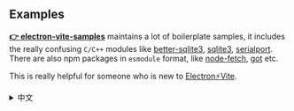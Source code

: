 ## Examples

**[👉 electron-vite-samples](https://github.com/caoxiemeihao/electron-vite-samples)** maintains a lot of boilerplate samples, it includes the really confusing `C/C++` modules like [better-sqlite3](https://www.npmjs.com/package/better-sqlite3), [sqlite3](https://www.npmjs.com/package/sqlite3), [serialport](https://www.npmjs.com/package/serialport). There are also npm packages in `esmodule` format, like [node-fetch](https://www.npmjs.com/package/node-fetch), [got](https://www.npmjs.com/package/got) etc.

This is really helpful for someone who is new to [Electron⚡️Vite](https://github.com/electron-vite).

<details>
  <summary>中文</summary>
  <p><a target="_blank" href="https://github.com/caoxiemeihao/electron-vite-samples">👉 electron-vite-samples</a> 维护了很多样板示例, 它包括让人非常困扰的 <code>C/C++</code> 模块像 <a target="_blank" href="https://www.npmjs.com/package/better-sqlite3">better-sqlite3</a>, <a target="_blank" href="https://www.npmjs.com/package/sqlite3">sqlite3</a>, <a target="_blank" href="https://www.npmjs.com/package/serialport">serialport</a>。 还有 <code>esmodule</code> 格式的 npm 包像 <a target="_blank" href="https://www.npmjs.com/package/node-fetch">node-fetch</a>, <a target="_blank" href="https://www.npmjs.com/package/got">got</a> 等等。</p>

  <p>这对一个 <a target="_blank" href="https://github.com/electron-vite">Electron⚡️Vite</a> 新手来说非常的有帮助。</p>
</details>

